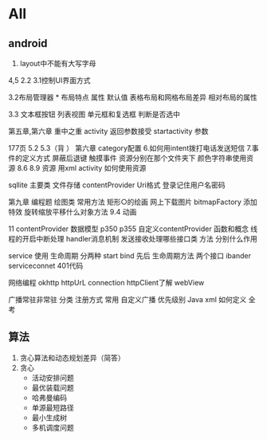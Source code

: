 # All

## android

1. layout中不能有大写字母

4,5
2.2
3.1控制UI界面方式

3.2布局管理器
    * 布局特点 属性 默认值 表格布局和网格布局差异 相对布局的属性

3.3 文本框按钮 列表视图 单元框和复选框 判断是否选中 

第五章,第六章 重中之重
activity 返回参数接受 startactivity 参数

177页 5.2 5.3（背
）
第六章
category配置
6.如何用intent拨打电话发送短信
7.事件的定义方式 屏蔽后退键 触摸事件
资源分别在那个文件夹下 颜色字符串使用资源
8.6 8.9 
资源 用xml activity 如何使用资源

sqllite 主要类
文件存储 contentProvider Uri格式 登录记住用户名密码

第九章 编程题 绘图类 常用方法 矩形○的绘画 网上下载图片 bitmapFactory 添加特效 旋转缩放平移什么对象方法
9.4 动画

11 contentProvider 数据模型 p350 p355 自定义contentProvider 函数和概念
线程的开启中断处理 handler消息机制 发送接收处理哪些接口类 方法 分别什么作用

service 使用 生命周期 分两种 start bind 先后 生命周期方法 两个接口 ibander serviceconnet 401代码

网络编程 okhttp httpUrL connection httpClient了解 webView

广播常驻非常驻 分类 注册方式 常用 自定义广播 优先级别 Java xml 如何定义 全考

## 算法

1. 贪心算法和动态规划差异（简答）
2. 贪心
    * 活动安排问题
    * 最优装载问题
    * 哈弗曼编码
    * 单源最短路径
    * 最小生成树
    * 多机调度问题